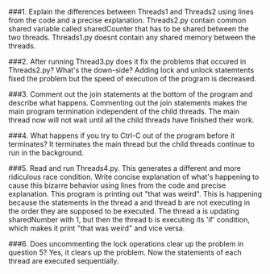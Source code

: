 ###1. Explain the differences between Threads1 and Threads2 using lines from the code and a precise explanation.
Threads2.py contain common shared variable called sharedCounter that has to be shared between the two threads. Threads1.py doesnt contain any shared memory between the threads.

###2. After running Thread3.py does it fix the problems that occured in Threads2.py? What's the down-side?
Adding lock and unlock statemtents fixed the problem but the speed of execution of the program is decreased.

###3. Comment out the join statements at the bottom of the program and describe what happens.
Commenting out the join statements makes the main program termination independent of the child threads. The main thread now will not wait until all the child threads have finished their work.

###4. What happens if you try to Ctrl-C out of the program before it terminates?
It terminates the main thread but the child threads continue to run in the background.

###5. Read and run Threads4.py. This generates a different and more ridiculous race condition. Write concise explanation of what's happening to cause this bizarre behavior using lines from the code and precise explanation.
This program is printing out "that was weird". This is happening because the statements in the thread a and thread b are not executing in the order they are supposed to be executed. The thread a is updating sharedNumber with 1, but then the thread b is executing its 'if' condition, which makes it print "that was weird" and vice versa.

###6. Does uncommenting the lock operations clear up the problem in question 5?
Yes, it clears up the problem. Now the statements of each thread are executed sequentially.
